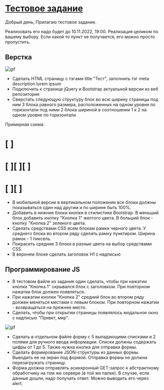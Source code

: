 # [Тестовое задание](https://auroraptor.github.io/november10/)

Добрый день,
Прилагаю тестовое задание.

Реализовать его надо будет до 10.11.2022, 19:00. Реализация целиком по
вашему выбору.
Если какой то пункт не получается, его можно просто пропустить.


##  Верстка

![gif](https://media.giphy.com/media/LFwGNn0QBdGakQzN67/giphy.gif)


* Сделать HTML страницу с тэгами title "Тест", заполнить тэг meta
description lorem ipsum 
* Подключить к странице jQuery и Bootstrap актуальной версии из веб
репозитория 
* Сверстать следующую структуру
блок во всю ширину страницы
под ним 3 блока равного размера, расположенных на одном уровне по горизонтали
под ними 2 блока шириной в соотношении 1 к 2 на одном уровне по горизонтали 

Примерная схема:

[ ]
===
[ ][ ][ ]
===
[ ][ ]
===

* В мобильной версии в вертикальном положении все блоки должны
показываться один над другим и по ширине быть 100%.
* Добавить в нижние блоки кнопки в стилистике Bootstrap. В меньший
блок добавить кнопку "Кнопка 1" желтого цвета. В больший блок - кнопку
"Кнопка 2" зеленого цвета. 
* Сделать средствами CSS всем блокам рамки черного цвета. У среднего
блока во втором ряду сделать рамку пунктиром. Ширина рамок - 1
пиксель.
* Покрасить средние 3 блока в разные цвета на выбор средствами CSS.
* В верхнем блоке сделать заголовок H1 с надписью

##  Программирование JS
* В тестовом файле из задания один сделать, чтобы при нажатии кнопки
"Кнопка 1" скрывался блок с заголовком. При повторном нажатии блок
должен появляться.
* При нажатии кнопки "Кнопка 2" средний блок во втором ряду должен
меняться местами с левым блоком. При повторном нажатии - возвращаться
на прежнее место.
* Сделать, чтобы при открытии страницы появлялось модальное окно с
надписью "Привет, мир".

![gif](https://media.giphy.com/media/A7Fm3UCmfoBLggZsk0/giphy.gif)

* Сделать в отдельном файле форму с 5 выпадающими списками и 2
полями для ручного ввода информации. Списки должны содержать цифры от
1 до 5. Также нужна кнопка для отправки формы.
* Сделать формирование JSON-структуры из данных формы. Выводить ее
на экран под формой. Отправка формы не должна перезагружать страницу.
* Форма должна отправлять асинхронный GET-запрос к абстрактному
обработчику на том же сервере (в той же папке). В случае, если данные
дошли, надо получать ответ. Можно выводить его через alert.

